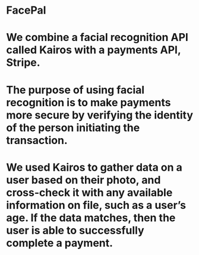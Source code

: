 # FacePal

# We combine a facial recognition API called Kairos with a payments API, Stripe.

# The purpose of using facial recognition is to make payments more secure by verifying the identity of the person initiating the transaction.

# We used Kairos to gather data on a user based on their photo, and cross-check it with any available information on file, such as a user’s age. If the data matches, then the user is able to successfully complete a payment.
